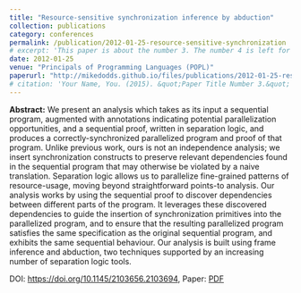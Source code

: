 ```yaml
---
title: "Resource-sensitive synchronization inference by abduction"
collection: publications
category: conferences
permalink: /publication/2012-01-25-resource-sensitive-synchronization
# excerpt: 'This paper is about the number 3. The number 4 is left for future work.'
date: 2012-01-25
venue: "Principals of Programming Languages (POPL)"
paperurl: "http://mikedodds.github.io/files/publications/2012-01-25-resource-sensitive-synchronization.pdf"
# citation: 'Your Name, You. (2015). &quot;Paper Title Number 3.&quot; <i>Journal 1</i>. 1(3).'
---
```


**Abstract:** We present an analysis which takes as its input a sequential program, augmented with annotations indicating potential parallelization opportunities, and a sequential proof, written in separation logic, and produces a correctly-synchronized parallelized program and proof of that program. Unlike previous work, ours is not an independence analysis; we insert synchronization constructs to preserve relevant dependencies found in the sequential program that may otherwise be violated by a naive translation. Separation logic allows us to parallelize fine-grained patterns of resource-usage, moving beyond straightforward points-to analysis. Our analysis works by using the sequential proof to discover dependencies between different parts of the program. It leverages these discovered dependencies to guide the insertion of synchronization primitives into the parallelized program, and to ensure that the resulting parallelized program satisfies the same specification as the original sequential program, and exhibits the same sequential behaviour. Our analysis is built using frame inference and abduction, two techniques supported by an increasing number of separation logic tools.

DOI: <https://doi.org/10.1145/2103656.2103694>, Paper: [PDF](http://mikedodds.github.io/files/publications/2012-01-25-resource-sensitive-synchronization.pdf)